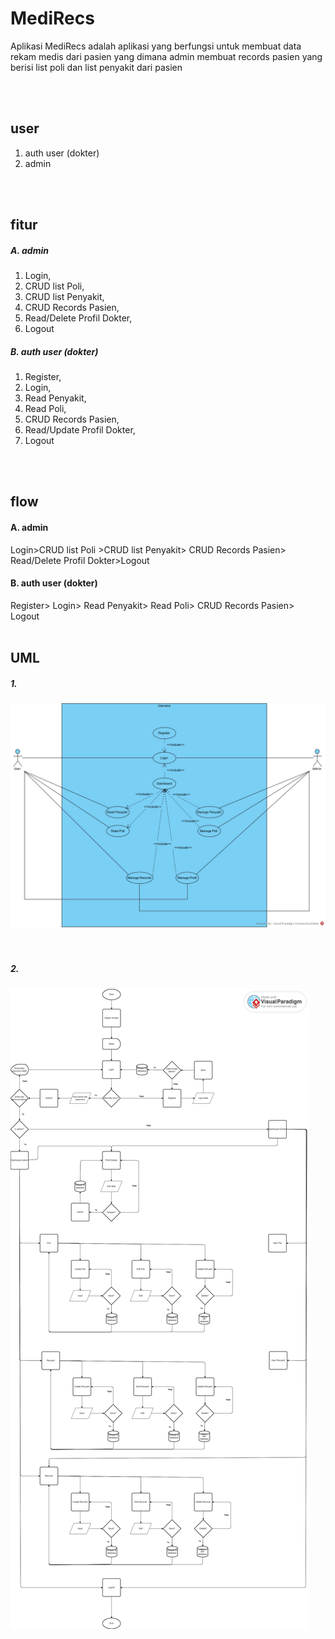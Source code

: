 # MediRecs

Aplikasi MediRecs adalah aplikasi yang berfungsi untuk membuat data rekam medis dari pasien yang dimana admin membuat records pasien yang berisi list poli dan list penyakit dari pasien

<br> <br>

## user

1. auth user (dokter)
2. admin

<br><br>

## fitur

##### A. admin
1. Login,
2. CRUD list Poli,
3. CRUD list Penyakit,
4. CRUD Records Pasien,
5. Read/Delete Profil Dokter,
6. Logout

##### B. auth user (dokter)
1. Register,
2. Login,
3. Read Penyakit,
4. Read Poli,
5. CRUD Records Pasien,
6. Read/Update Profil Dokter,
7. Logout

<br><br>

## flow

#### A. admin
Login>CRUD list Poli >CRUD list Penyakit> CRUD Records Pasien> Read/Delete Profil Dokter>Logout

#### B. auth user (dokter)
Register> Login> Read Penyakit> Read Poli> CRUD Records Pasien> Logout
<br>
<br>
## UML

##### 1. 
![Alt text](screenshot/UseCase.jpg)
<br>
<br>
<br>
##### 2.
![Alt text](screenshot/flowchart.png)